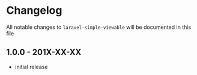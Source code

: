 # Changelog

All notable changes to `laravel-simple-viewable` will be documented in this file

## 1.0.0 - 201X-XX-XX

- initial release
